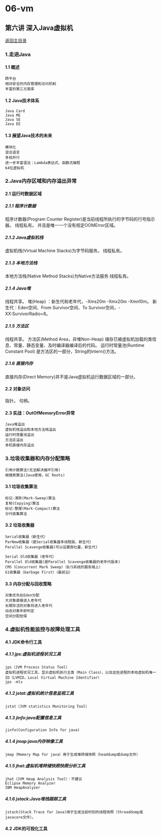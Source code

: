# 06-vm

## 第六讲 深入Java虚拟机
[返回主目录](../README.md)

### 1.走进Java

#### 1.1 概述
    跨平台
    相对安全的内存管理和访问机制
    丰富的第三方类库

#### 1.2 Java技术体系
    Java Card
    Java ME
    Java SE
    Java EE
  
#### 1.3 展望Java技术的未来
    模块化
    混合语言
    多核并行
    进一步丰富语法：Lambda表达式、函数式编程
    64位虚拟机
 
### 2.Java内存区域和内存溢出异常

#### 2.1 运行时数据区域 

##### 2.1.1 程序计数器 
   程序计数器(Program Counter Register)是当前线程所执行的字节码的行号指示器。
   线程私有。
   并且是唯一一个没有规定OOMError区域。
 
##### 2.1.2 Java虚拟机栈
   虚拟机栈(Virtual Machine Stacks)为字节码服务。
   线程私有。
 
##### 2.1.3 本地方法栈
   本地方法栈(Native Method Stacks)为Native方法服务 
   线程私有。 

##### 2.1.4 Java堆
   线程共享。
   堆(Heap) ：新生代和老年代，-Xms20m -Xmx20m -Xmn10m。
   新生代：Eden空间、From Survivor空间、To Survivor空间，-XX:SurvivorRadio=8。

##### 2.1.5 方法区
   线程共享。
   方法区(Method Area，非堆Non-Heap)  储存已被虚拟机加载的类信息、常量、静态变量、及时编译器编译后的代码。
   运行时常量池(Runtime Constant Pool) 是方法区的一部分，String的intern()方法。
##### 2.1.6 直接内存
   直接内存(Direct Memory)并不是Java虚拟机运行数据区域的一部分。

#### 2.2 对象访问
   指针。
   句柄。   

#### 2.3 实战：OutOfMemoryError异常
    Java堆溢出
    虚拟机栈溢出和本地方法栈溢出
    运行时常量池溢出
    方法区溢出
    本机直接内存溢出

### 3.垃圾收集器和内存分配策略

    引用计数算法(无法解决循环引用)
    根搜索算法(Java使用，GC Roots)

#### 3.1 垃圾收集算法
    标记-清除(Mark-Sweep)算法
    复制(Copying)算法
    标记-整理(Mark-Compact)算法
    分代收集算法

#### 3.2 垃圾收集器
    Serial收集器（新生代）
    ParNew收集器（是Serial收集器多线程版，新生代）
    Parallel Scavenge收集器(可以设置吞吐量，新生代)
    
    Serial Old收集器（老年代）
    Parallel Old收集器(是Parallel Scavenge收集器的老年代版本)
    CMS（Concurrent Mark Sweep）（B/S系统的服务端上）
    G1收集器（Garbage First）（最前沿）
    

#### 3.3 内存分配与回收策略
    对象优先在Eden分配
    大对象直接进入老年代
    长期存活的对象将进入老年代
    动态对象年龄判定
    空间分配担保

### 4.虚拟机性能监控与故障处理工具
#### 4.1 JDK命令行工具

##### 4.1.1 jps:虚拟机进程状况工具
    jps（JVM Process Status Tool）
    虚拟机进程状况工具，显示虚拟机执行主类（Main Class），以及这些进程的本地虚拟机唯一ID（LVMID，Local Virtual Machine Identifier）
    jps -mlv
    
##### 4.1.2 jstat:虚拟机统计信息监视工具
    jstat（JVM statistics Monitoring Tool） 

##### 4.1.3 jinfo:java配置信息工具
    jinfo(Configuration Info for java)

##### 4.1.4 jmap:java内存映像工具
    jmap（Memory Map for java）用于生成堆转储快照（headdump或dump文件）
           
##### 4.1.5 jhat:虚拟机堆转储快照快照分析工具
    jhat（JVM Heap Analysis Tool）：不建议
    Eclipse Memory Analyzer
    IBM HeapAnalyzer    

##### 4.1.6 jstack:Java堆栈跟踪工具
    jstack(Stack Trace for Java)用于生成当前时刻的线程快照（threaddump或javacore文件）。
            
#### 4.2 JDK的可视化工具
        
    
        
    
     
       
   
    